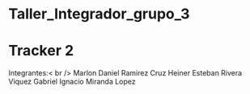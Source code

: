 # Taller_Integrador_grupo_3

# Tracker 2

Integrantes:< br />
Marlon Daniel Ramirez Cruz
Heiner Esteban Rivera Viquez
Gabriel Ignacio Miranda Lopez
